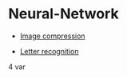 # Neural-Network

+ [Image compression](https://github.com/fcumay/Neural-Network/blob/ebfed634ba2cb59eaf0a75c0f20b299b30da877e/lab1/README.md)

+ [Letter recognition](https://github.com/fcumay/Neural-Network/blob/53d29b3be6033dde87898df0c898ae4a1ea9835d/lab2/README.md)

4 var
